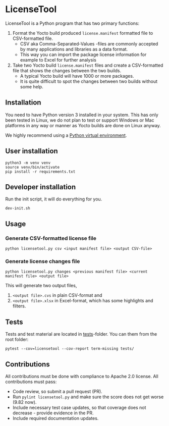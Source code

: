 # LicenseTool

LicenseTool is a Python program that has two primary functions:

1. Format the Yocto build produced `license.manifest` formatted file to CSV-formatted file.
    - CSV aka Comma-Separated-Values -files are commonly accepted by many applications and libraries as a data format.
    - This way you can import the package license information for example to Excel for further analysis
1. Take two Yocto build `license.manifest` files and create a CSV-formatted file that shows the changes between the two builds.
    - A typical Yocto build will have 1000 or more packages.
    - It is quite difficult to spot the changes between two builds without some help.

## Installation

You need to have Python version 3 installed in your system. This has only been tested in Linux, we do not plan to test or support Windows or Mac platforms in any way or manner as Yocto builds are done on Linux anyway.

We highly recommend using a [Python virtual environment](https://docs.python.org/3/tutorial/venv.html).

## User installation

```
python3 -m venv venv
source venv/bin/activate
pip install -r requirements.txt
```

## Developer installation

Run the init script, it will do everything for you.

```
dev-init.sh
```


## Usage

### Generate CSV-formatted license file

`python licensetool.py csv <input manifest file> <output CSV-file>`

### Generate license changes file

`python licensetool.py changes <previous manifest file> <current manifest file> <output file>`

This will generate two output files,

1. `<output file>.cvs` in plain CSV-format and
1. `<output file>.xlsx` in Excel-format, which has some highlights and filters.

## Tests

Tests and test material are located in [tests](tests)-folder.
You can them from the root folder:

```
pytest --cov=licensetool --cov-report term-missing tests/
```

## Contributions

All contributions must be done with compliance to Apache 2.0 license.
All contributions must pass:
- Code review, so submit a pull request (PR).
- Run `pylint licensetool.py` and make sure the score does not get worse (9.82 now).
- Include necessary test case updates, so that coverage does not decrease - provide evidence in the PR.
- Include required documentation updates.
